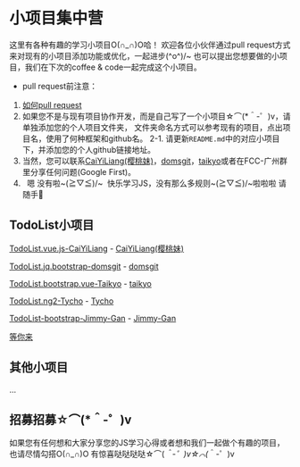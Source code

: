 # 小项目集中营

这里有各种有趣的学习小项目O(∩_∩)O哈！
欢迎各位小伙伴通过pull request方式来对现有的小项目添加功能或优化，一起进步\(^o^)/~
也可以提出您想要做的小项目，我们在下次的coffee & code一起完成这个小项目。

- pull request前注意：
 1.   [如何pull request](https://github.com/geeeeeeeeek/git-recipes/wiki/3.3-%E5%88%9B%E5%BB%BAPull-Request)
 2.   如果您不是与现有项目协作开发，而是自己写了一个小项目☆⌒(*＾-゜)v，请单独添加您的个人项目文件夹，
      文件夹命名方式可以参考现有的项目，点出项目名，使用了何种框架和github名。
 2-1. 请更新`README.md`中的对应小项目下，并添加您的个人github链接地址。
 3.   当然，您可以联系[CaiYiLiang(樱桃妹)](https://github.com/CaiYiLiang)，[domsgit](https://github.com/domsgit)，[taikyo](https://github.com/taikyo)或者在FCC-广州群里分享任何问题(Google First)。
 4.   嗯 没有啦~\(≧▽≦)/~  快乐学习JS，没有那么多规则~\(≧▽≦)/~啦啦啦 请随手:star2:

## TodoList小项目
[TodoList.vue.js-CaiYiLiang](https://github.com/FreeCodeCamp-Guangzhou/Project-Together/tree/master/TodoList.vue.js-CaiYiLiang) - [CaiYiLiang(樱桃妹)](https://github.com/CaiYiLiang)

[TodoList.jq.bootstrap-domsgit](https://github.com/FreeCodeCamp-Guangzhou/Project-Together/tree/master/TodoList.jq.bootstrap-domsgit) - [domsgit](https://github.com/domsgit)

[TodoList.bootstrap.vue-Taikyo](https://github.com/FreeCodeCamp-Guangzhou/Project-Together/tree/master/TodoList.bootstrap.vue-Taikyo) - [taikyo](https://github.com/taikyo)

[TodoList.ng2-Tycho](https://github.com/FreeCodeCamp-Guangzhou/Project-Together/tree/master/TodoList.ng2-Tycho) - [Tycho](https://github.com/tycho01)

[TodoList-bootstrap-Jimmy-Gan](https://github.com/Jimmy-Gan/Project-Together/tree/casejimmy) - [Jimmy-Gan](https://github.com/Jimmy-Gan)

[等你来](您的github)

## 其他小项目

...

## 招募招募☆⌒(*＾-゜)v
如果您有任何想和大家分享您的JS学习心得或者想和我们一起做个有趣的项目，也请尽情勾搭O(∩_∩)O 
有惊喜哒哒哒哒☆⌒(*＾-゜)v☆⌒(*＾-゜)v

